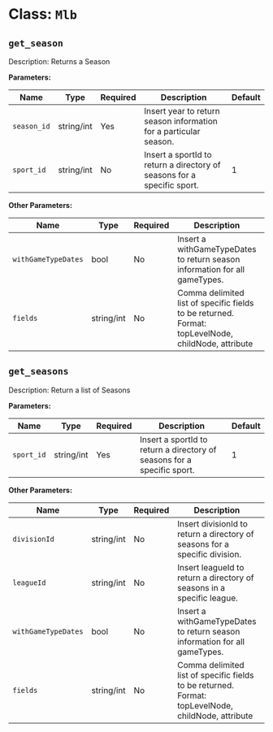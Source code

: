﻿Class: `Mlb`
===================

`get_season`
----------

Description: Returns a Season

**Parameters:**

| Name       | Type      | Required | Description                         | Default
| ---------- | --------- | -------- | ----------------------------------- | -------
| `season_id` | string/int | Yes      | Insert year to return season information for a particular season. |
| `sport_id` | string/int | No      | Insert a sportId to return a directory of seasons for a specific sport. | 1


**Other Parameters:**

| Name       | Type      | Required | Description                         | Default
| ---------- | --------- | -------- | ----------------------------------- | -------
| `withGameTypeDates` | bool | No      | Insert a withGameTypeDates to return season information for all gameTypes. |
| `fields` | string/int | No      | Comma delimited list of specific fields to be returned. Format: topLevelNode, childNode, attribute  | 


`get_seasons`
----------

Description: Return a list of Seasons

**Parameters:**

| Name       | Type      | Required | Description                         | Default
| ---------- | --------- | -------- | ----------------------------------- | -------
| `sport_id` | string/int | Yes      | Insert a sportId to return a directory of seasons for a specific sport. | 1

**Other Parameters:**

| Name       | Type      | Required | Description                         | Default
| ---------- | --------- | -------- | ----------------------------------- | -------
| `divisionId` | string/int | No      | Insert divisionId to return a directory of seasons for a specific division. |
| `leagueId` | string/int | No      |  Insert leagueId to return a directory of seasons in a specific league. |
| `withGameTypeDates` | bool | No      | Insert a withGameTypeDates to return season information for all gameTypes. |
| `fields` | string/int | No      | Comma delimited list of specific fields to be returned. Format: topLevelNode, childNode, attribute |

            